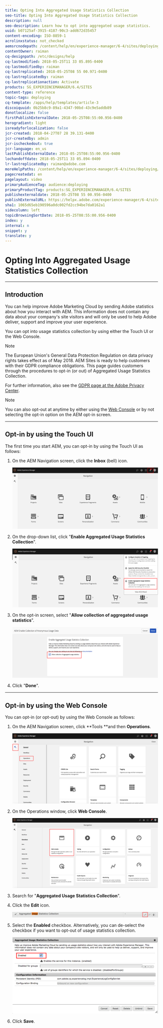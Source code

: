 ```yaml
---
title: Opting Into Aggregated Usage Statistics Collection
seo-title: Opting Into Aggregated Usage Statistics Collection
description: null
seo-description: Learn how to opt into aggregated usage statistics.
uuid: b07125af-3915-4187-90c3-add672d35457
content-encoding: ISO-8859-1
acrolinxstatus: not_checked
aemsrcnodepath: /content/help/en/experience-manager/6-4/sites/deploying/using/opt-in-aggregated-usage-statistics
contentOwner: raiman
cq-designpath: /etc/designs/help
cq-lastmodified: 2018-05-25T11 33 05.895-0400
cq-lastmodifiedby: raiman
cq-lastreplicated: 2018-05-25T08 55 00.971-0400
cq-lastreplicatedby: raiman
cq-lastreplicationaction: Activate
products: SG_EXPERIENCEMANAGER/6.4/SITES
content-type: reference
topic-tags: deploying
cq-template: /apps/help/templates/article-3
discoiquuid: 0b25b8c9-89a1-4347-90bd-43c9e5addb89
donotlocalize: false
firstPublishExternalDate: 2018-05-25T08:55:00.956-0400
herogradient: light
isreadyforlocalization: false
jcr-created: 2018-04-27T07 28 39.131-0400
jcr-createdby: admin
jcr-ischeckedout: true
jcr-language: en_us
lastPublishExternalDate: 2018-05-25T08:55:00.956-0400
lochandoffdate: 2018-05-25T11 33 05.894-0400
lr-lastreplicatedby: raiman@adobe.com
moreHelpPaths: /content/help/en/experience-manager/6-4/sites/deploying/morehelp/deploying;/content/help/en/experience-manager/6-4/sites/deploying/morehelp/deploying
pagecreatedat: en
pagelayout: video
primaryAudienceTag: audience:deploying
primaryProductTag: products:SG_EXPERIENCEMANAGER/6.4/SITES
publishexternaldate: 2018-05-25T08 55 00.956-0400
publishExternalURL: https://helpx.adobe.com/experience-manager/6-4/sites/deploying/using/opt-in-aggregated-usage-statistics.html
sha1: 1065d65eb190596a0dc002fd2cc94be7da0162a1
sidecolumn: left
topicBrowsingSortDate: 2018-05-25T08:55:00.956-0400
index: y
internal: n
snippet: y
translate: y
---
```


# Opting Into Aggregated Usage Statistics Collection

<!-- <p>See email from Bill MItchell.<br /> </p> -->

<!-- <p>Added a new note about GDPR.</p> -->

---

## Introduction

You can help improve Adobe Marketing Cloud by sending Adobe statistics about how you interact with AEM. This information does not contain any data about your company's site visitors and will only be used to help Adobe deliver, support and improve your user experience.

You can opt into usage statistics collection by using either the Touch UI or the Web Console.

>[!NOTE]
>
><p>The European Union's General Data Protection Regulation on data privacy rights takes effect as of May 2018. AEM Sites is ready to help customers with their GDPR compliance obligations. This page guides customers through the procedures to opt-in (or out) of Aggregated Usage Statistics Collection.</p> <p>For further information, also see the&nbsp;<a href="https://www.adobe.com/privacy/general-data-protection-regulation.html">GDPR page at the Adobe Privacy Center</a>.</p>

>[!NOTE]
>
><p>You can also opt-out at anytime by either using the&nbsp;<a href="/content/help/en/experience-manager/6-4/sites/deploying/using/opt-in-aggregated-usage-statistics.html?cq_ck=1524753613547#OptinbyusingtheWebConsole">Web Console</a>&nbsp;or by not selecting the opt-in option on the AEM opt-in screen.</p>

---

## Opt-in by using the Touch UI

The first time you start AEM, you can opt-in by using the Touch UI as follows:

1. On the AEM Navigation screen, click the **Inbox** (bell) icon.

   ![](assets/usage_statisticsnavigationscreen.png)

1. On the drop-down list, click "**Enable Aggregated Usage Statistics Collection**".

   ![](assets/usage_statisticsnavigationscreen2.png)

1. On the opt-in screen, select "**Allow collection of aggregated usage statistics**".

   ![](assets/usage_statisticsopt-inscreen.png)

1. Click "**Done**".

---

## Opt-in by using the Web Console

You can opt-in (or opt-out) by using the Web Console as follows:

1. On the AEM Navigation screen, click **Tools **and then **Operations**.

   ![](assets/usage_statisticsopsdashboard.png)

1. On the Operations window, click **Web Console**.

   ![](assets/usage_statisticswebconsole.png)

1. Search for "**Aggregated Usage Statistics Collection**".

1. Click the **Edit** icon.

   ![](assets/usage_statisticscollectionedit.png)

1. Select the **Enabled** checkbox. Alternatively, you can de-select the checkbox if you want to opt-out of usage statistics collection.

   ![](assets/usage_statisticsselect.png)

1. Click **Save**.


